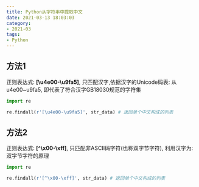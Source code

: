 ```yaml
---
title: Python从字符串中提取中文
date: 2021-03-13 18:03:03
category:
- 2021-03
tags:
- Python
---
```



## 方法1
正则表达式: **[\u4e00-\u9fa5]**, 只匹配汉字,依据汉字的Unicode码表: 从u4e00~u9fa5, 即代表了符合汉字GB18030规范的字符集
```python
import re

re.findall(r'[\u4e00-\u9fa5]', str_data) # 返回单个中文构成的列表
```
## 方法2
正则表达式: **[^\x00-\xff]**, 只匹配非ASCII码字符(也称双字节字符), 利用汉字为: 双字节字符的原理
```python
import re

re.findall(r'[^\x00-\xff]', str_data) # 返回单个中文构成的列表
```